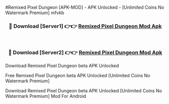 #Remixed Pixel Dungeon [APK-MOD] - APK Unlocked - [Unlimited Coins No Watermark Premium] mfvkb



<div align="center">

<h3>🔴 Download [Server1] 👉👉 <a href="https://momento.my/?title=Remixed_Pixel_Dungeon">Remixed Pixel Dungeon Mod Apk</a></h3><br>

<h3>🔴 Download [Server2] 👉👉 <a href="https://momento.my/?title=Remixed_Pixel_Dungeon">Remixed Pixel Dungeon Mod Apk</a></h3>
</div>



Download Remixed Pixel Dungeon beta APK Unlocked

Free Remixed Pixel Dungeon beta APK Unlocked [Unlimited Coins No Watermark Premium]

Download Remixed Pixel Dungeon beta APK Unlocked [Unlimited Coins No Watermark Premium] Mod For Android
